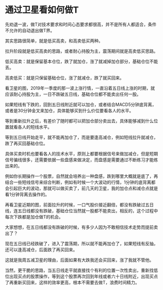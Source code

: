 # 通过卫星看如何做T
[url]: (https://t.zsxq.com/U3byJqV)

先劝退一波，做T对技术要求和时间心态要求都很高，并不是所有人都适合，条件不允许的自动退出做T界。

其实思路很简单，就是低买高卖，和高卖低买两种。

拉升阶段就是低买高卖的思路，或者耐心持股为主，震荡期间就是高卖低买思路。

低买高卖：就是保留基本仓位，跌了就加仓，涨了就减掉加仓部分，基础仓位不能丢。

高卖低买：就是只保留基础仓位，涨了就减仓，跌了就买回来。

看卫星的图，2019年一季度的那一波上涨行情，一直沿着五日线上涨的时期，就应该耐心持股为主，一日不跌破五日线，基础仓位都不能卖出任何一股。

如果短线有下跌的，回到五日线附近就可以加仓，或者结合MACD5分钟底背离，或者是30分钟金叉来加仓，具体能够买到什么价位要看各人的水平。

等到重新拉升之后，有差价了随时都可以把加仓部分卖出去，具体能够减到什么位置就看各人的短线水平。

等到五日线开始走平，就不能再加仓了，而是要逢高减仓，例如短线拉升就减仓，跌了再买回基础仓位。

具体买卖时机也要看各人的技术水平，原则上都要根据信号来做加减仓，但是短期信号骗线很多，还需要依据一些盘感来做决定，而盘感是需要通过不断练习才能练出来的。

例如你长期操作一个股票，自然就会培养出一种盘感，跌到哪里大概就是底了，再结合一些短线信号来综合判断，例如有时候一个大波动的行情，1分钟的底背离都会引起巨大的波动，那就可以做买卖了，前几天的卫星，我的加仓点和减仓点就是看1分钟背离去操作的。

再看卫星近期的图，前面拉升的时候，一口气股价接近翻倍，都没有跌破过五日线，连五日线都没有跌破，基础仓位当然就一股都不能卖出，相反的，这个过程中每次下跌都是加仓做T的机会。

大家想想，在五日线都没有跌破的时候，有多少人因为不敢相信技术走势而提前卖出了？

现在五日线已经跌破了，进入了震荡期，所以就不能再加仓了，如果短线有反抽，还可以逢高减仓，后面跌了再买回来。

这就是我周五减卫星的理由，后面如果有大跌我还会买回来，涨了我就不管他。

当然，更干脆的思路，当五日线走平就直接找个有利的位置一次性卖出，重新找低位出现买点的股票操作，等到这个股票再次回到年线或者六十日线附近，出现买点了再重新买回来，这样的效率更高，根本不需要去做T，浪费时间精力。